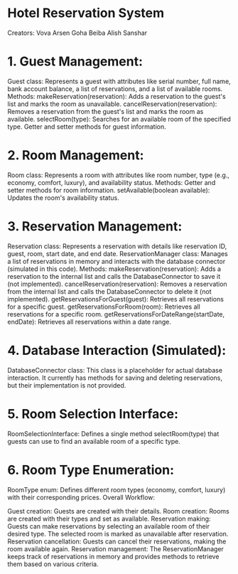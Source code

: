 # Hotel Reservation System

Creators: Vova Arsen Goha Beiba Alish Sanshar

# 1. Guest Management:

  Guest class: Represents a guest with attributes like serial number, full name, bank account balance, a list of reservations, and a list of available rooms.
  Methods:
    makeReservation(reservation): Adds a reservation to the guest's list and marks the room as unavailable.
    cancelReservation(reservation): Removes a reservation from the guest's list and marks the room as available.
    selectRoom(type): Searches for an available room of the specified type.
    Getter and setter methods for guest information.
# 2. Room Management:

  Room class: Represents a room with attributes like room number, type (e.g., economy, comfort, luxury), and availability status.
  Methods:
    Getter and setter methods for room information.
    setAvailable(boolean available): Updates the room's availability status.
# 3. Reservation Management:

  Reservation class: Represents a reservation with details like reservation ID, guest, room, start date, and end date.
  ReservationManager class: Manages a list of reservations in memory and interacts with the database connector (simulated in this code).
  Methods:
    makeReservation(reservation): Adds a reservation to the internal list and calls the DatabaseConnector to save it (not implemented).
    cancelReservation(reservation): Removes a reservation from the internal list and calls the DatabaseConnector to delete it (not implemented).
    getReservationsForGuest(guest): Retrieves all reservations for a specific guest.
    getReservationsForRoom(room): Retrieves all reservations for a specific room.
    getReservationsForDateRange(startDate, endDate): Retrieves all reservations within a date range.
# 4. Database Interaction (Simulated):

  DatabaseConnector class: This class is a placeholder for actual database interaction. It currently has methods for saving and deleting reservations, but their implementation is not provided.
  
# 5. Room Selection Interface:

  RoomSelectionInterface: Defines a single method selectRoom(type) that guests can use to find an available room of a specific type.
  
# 6. Room Type Enumeration:

  RoomType enum: Defines different room types (economy, comfort, luxury) with their corresponding prices.
  Overall Workflow:

  Guest creation: Guests are created with their details.
  Room creation: Rooms are created with their types and set as available.
  Reservation making: Guests can make reservations by selecting an available room of their desired type. The selected room is marked as unavailable after reservation.
  Reservation cancellation: Guests can cancel their reservations, making the room available again.
  Reservation management: The ReservationManager keeps track of reservations in memory and provides methods to retrieve them based on various criteria.
  

